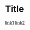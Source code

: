 # Title

[link1](http://www.website.com/?utm_source=google%5BB%2B%5D&utm_medium=cpc&utm_content=google_ad(B)&utm_campaign=product)
[link2](https://twitter.com/elonmusk/status/1054510095491428352)
